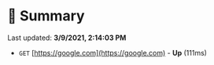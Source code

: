 # 📖 Summary
Last updated: **3/9/2021, 2:14:03 PM**

- `GET` [https://google.com](https://google.com) - **Up** (111ms)
